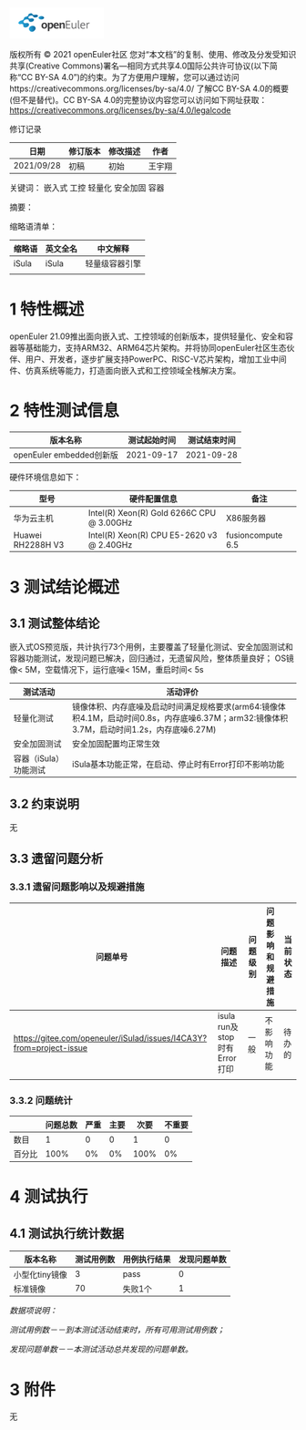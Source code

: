 ![openEuler ico](../../images/openEuler.png)

版权所有 © 2021  openEuler社区
 您对“本文档”的复制、使用、修改及分发受知识共享(Creative Commons)署名—相同方式共享4.0国际公共许可协议(以下简称“CC BY-SA 4.0”)的约束。为了方便用户理解，您可以通过访问https://creativecommons.org/licenses/by-sa/4.0/ 了解CC BY-SA 4.0的概要 (但不是替代)。CC BY-SA 4.0的完整协议内容您可以访问如下网址获取：https://creativecommons.org/licenses/by-sa/4.0/legalcode

修订记录

| 日期       | 修订版本 | 修改描述 | 作者     |
| ---------- | -------- | -------- | -------- |
| 2021/09/28 | 初稿     | 初始     | 王宇翔   |

 关键词： 嵌入式   工控   轻量化   安全加固   容器



摘要：



缩略语清单：

| 缩略语 | 英文全名 | 中文解释 |
| ------ | -------- | -------- |
| iSula  | iSula    | 轻量级容器引擎  |
|        |          |          |

# 1     特性概述

openEuler 21.09推出面向嵌入式、工控领域的创新版本，提供轻量化、安全和容器等基础能力，支持ARM32、ARM64芯片架构。并将协同openEuler社区生态伙伴、用户、开发者，逐步扩展支持PowerPC、RISC-V芯片架构，增加工业中间件、仿真系统等能力，打造面向嵌入式和工控领域全栈解决方案。

# 2     特性测试信息

| 版本名称                 | 测试起始时间 | 测试结束时间 |
| ------------------------ | ------------ | ------------ |
| openEuler embedded创新版 | 2021-09-17   | 2021-09-28   |

硬件环境信息如下：

| 型号                     | 硬件配置信息                              | 备注                |
| -------------------------| ------------------------------------------| --------------------|
| 华为云主机               | Intel(R) Xeon(R) Gold 6266C CPU @ 3.00GHz | X86服务器           |
| Huawei RH2288H V3        | Intel(R) Xeon(R) CPU E5-2620 v3 @ 2.40GHz | fusioncompute 6.5   |

# 3     测试结论概述

## 3.1   测试整体结论

嵌入式OS预览版，共计执行73个用例，主要覆盖了轻量化测试、安全加固测试和容器功能测试，发现问题已解决，回归通过，无遗留风险，整体质量良好；
OS镜像< 5M，空载情况下，运行底噪< 15M，重启时间< 5s

| 测试活动     | 活动评价                                              |
| ------------ | ----------------------------------------------------- |
| 轻量化测试   | 镜像体积、内存底噪及启动时间满足规格要求(arm64:镜像体积4.1M，启动时间0.8s，内存底噪6.37M；arm32:镜像体积3.7M，启动时间1.2s，内存底噪6.27M)  |
| 安全加固测试 | 安全加固配置均正常生效                                |
| 容器（iSula）功能测试 | iSula基本功能正常，在启动、停止时有Error打印不影响功能 |

## 3.2   约束说明

无

## 3.3   遗留问题分析

### 3.3.1 遗留问题影响以及规避措施

| 问题单号 | 问题描述                     | 问题级别 | 问题影响和规避措施 | 当前状态     |
| -------- | ---------------------------- | -------- | ------------------ | ------------------------ |
| https://gitee.com/openeuler/iSulad/issues/I4CA3Y?from=project-issue | isula run及stop时有Error打印 | 一般 | 不影响功能 | 待办的 |
|          |                              |          |                    |              |

### 3.3.2 问题统计

|        | 问题总数 | 严重 | 主要 | 次要 | 不重要 |
| ------ | -------- | ---- | ---- | ---- | ------ |
| 数目   |   1      | 0    |  0   |  1   |   0    |
| 百分比 |   100%   | 0%   |  0%  | 100% |   0%   |

# 4     测试执行

## 4.1   测试执行统计数据


| 版本名称        | 测试用例数 | 用例执行结果 | 发现问题单数 |
| --------------- | ---------- | ------------ | ------------ |
| 小型化tiny镜像  |  3         |  pass        |   0          |
| 标准镜像        |  70        |  失败1个     |   1          |

*数据项说明：*

*测试用例数－－到本测试活动结束时，所有可用测试用例数；*

*发现问题单数－－本测试活动总共发现的问题单数。*

# 3     附件

无
